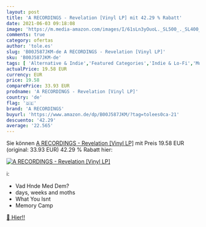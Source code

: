 ```yaml
---
layout: post
title: 'A RECORDINGS - Revelation [Vinyl LP] mit 42.29 % Rabatt'
date: 2021-06-03 09:18:08
image: 'https://m.media-amazon.com/images/I/61sLn3yOuoL._SL500_._SL400_.jpg'
comments: true
category: ofertas
author: 'tole.es'
slug: 'B00J587JKM-de A RECORDINGS - Revelation [Vinyl LP]'
sku: 'B00J587JKM-de'
tags: [ 'Alternative & Indie','Featured Categories','Indie & Lo-Fi','Musik Kategorien','Musik-CDs & Vinyl','Rock','Vinyl','a recordings', ]
actualPrice: 19.58 EUR
currency: EUR
price: 19.58
comparePrice: 33.93 EUR
prodname: 'A RECORDINGS - Revelation [Vinyl LP]'
country: 'de'
flag: '🇩🇪'
brand: 'A RECORDINGS'
buyurl: 'https://www.amazon.de/dp/B00J587JKM/?tag=tolees0ca-21'
descuento: '42.29'
average: '22.565'
---
```


Sie können [A RECORDINGS - Revelation [Vinyl LP]](https://www.amazon.de/dp/B00J587JKM/?tag=tolees0ca-21) mit Preis 19.58 EUR (original: 33.93 EUR) 42.29 % Rabatt hier:

[![A RECORDINGS - Revelation [Vinyl LP]](https://m.media-amazon.com/images/I/61sLn3yOuoL._SL500_._SL400_.jpg)](https://www.amazon.de/dp/B00J587JKM/?tag=tolees0ca-21)

ℹ️:

- Vad Hnde Med Dem?
- days, weeks and moths
- What You Isnt
- Memory Camp

[🛒 Hier!!](https://www.amazon.de/dp/B00J587JKM/?tag=tolees0ca-21)
